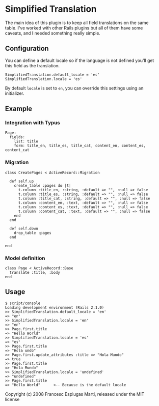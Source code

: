 # Simplified Translation

The main idea of this plugin is to keep all field translations on the 
same table. I've worked with other Rails plugins but all of them have 
some caveats, and I needed something really simple.

## Configuration

You can define a default locale so if the language is not defined 
you'll get this field as the translation.

    SimplifiedTranslation.default_locale = 'es'
    SimplifiedTranslation.locale = 'es'

By default `locale` is set to `en`, you can override this settings 
using an initializer.

## Example

### Integration with Typus

    Page:
      fields:
        list: title
        form: title_en, title_es, title_cat, content_en, content_es, content_cat

### Migration

    class CreatePages < ActiveRecord::Migration

      def self.up
        create_table :pages do |t|
          t.column :title_en, :string, :default => "", :null => false
          t.column :title_es, :string, :default => "", :null => false
          t.column :title_cat, :string, :default => "", :null => false
          t.column :content_en, :text, :default => "", :null => false
          t.column :content_es, :text, :default => "", :null => false
          t.column :content_cat, :text, :default => "", :null => false
        end
      end

      def self.down
        drop_table :pages
      end

    end

### Model definition

    class Page < ActiveRecord::Base
      translate :title, :body
    end

## Usage

    $ script/console
    Loading development environment (Rails 2.1.0)
    >> SimplifiedTranslation.default_locale = 'en'
    => "en"
    >> SimplifiedTranslation.locale = 'en'
    => "en"
    >> Page.first.title
    => "Hello World"
    >> SimplifiedTranslation.locale = 'es'
    => "es"
    >> Page.first.title
    => "Hola undo"
    >> Page.first.update_attributes :title => "Hola Mundo"
    => true
    >> Page.first.title
    => "Hola Mundo"
    >> SimplifiedTranslation.locale = 'undefined'
    => "undefined"
    >> Page.first.title
    => "Hello World"      <-- Because is the default locale


Copyright (c) 2008 Francesc Esplugas Marti, released under the MIT license